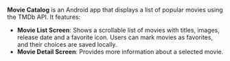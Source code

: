 **Movie Catalog** is an Android app that displays a list of popular movies using the TMDb API. It features:

- **Movie List Screen**: Shows a scrollable list of movies with titles, images, release date and a favorite icon. Users can mark movies as favorites, and their choices are saved locally.
- **Movie Detail Screen**: Provides more information about a selected movie.
